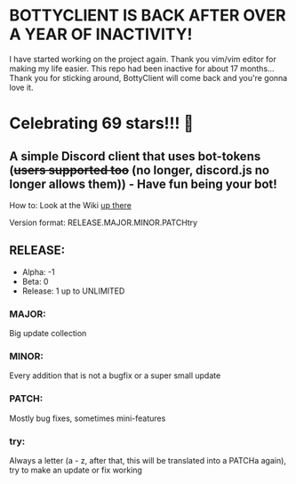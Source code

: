 # BOTTYCLIENT IS BACK AFTER OVER A YEAR OF INACTIVITY!
I have started working on the project again.
Thank you vim/vim editor for making my life easier.
This repo had been inactive for about 17 months...
Thank you for sticking around, BottyClient will come back and
you're gonna love it.

# Celebrating 69 stars!!! :tada:

## A simple Discord client that uses bot-tokens (~~users supported too~~ (no longer, discord.js no longer allows them)) - Have fun being your bot!

How to: Look at the Wiki [up there](https://github.com/tudbut/bottyclient/wiki)

Version format: RELEASE.MAJOR.MINOR.PATCHtry

## RELEASE:
- Alpha: -1
- Beta: 0
- Release: 1 up to UNLIMITED

### MAJOR:
 Big update collection

### MINOR:
 Every addition that is not a bugfix or a super small update

### PATCH:
 Mostly bug fixes, sometimes mini-features

### try:
 Always a letter (a - z, after that, this will be translated into a PATCHa again), try to make an update or fix working
